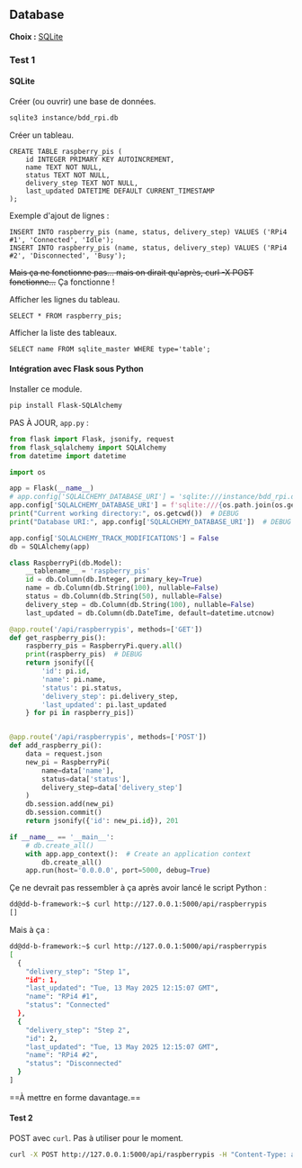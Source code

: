 ## Database 
**Choix :** [SQLite](../Guides/SQLite.md) 

### Test 1 
#### SQLite 
Créer (ou ouvrir) une base de données. 
```bash
sqlite3 instance/bdd_rpi.db
```

Créer un tableau. 
```sqlite
CREATE TABLE raspberry_pis (
    id INTEGER PRIMARY KEY AUTOINCREMENT,
    name TEXT NOT NULL,
    status TEXT NOT NULL,
    delivery_step TEXT NOT NULL,
    last_updated DATETIME DEFAULT CURRENT_TIMESTAMP
);
```

Exemple d'ajout de lignes : 
```sqlite
INSERT INTO raspberry_pis (name, status, delivery_step) VALUES ('RPi4 #1', 'Connected', 'Idle');
INSERT INTO raspberry_pis (name, status, delivery_step) VALUES ('RPi4 #2', 'Disconnected', 'Busy');
```
~~Mais ça ne fonctionne pas... mais on dirait qu'après, curl -X POST fonctionne...~~
Ça fonctionne ! 

Afficher les lignes du tableau. 
```sqlite
SELECT * FROM raspberry_pis;
```

Afficher la liste des tableaux. 
```sqlite
SELECT name FROM sqlite_master WHERE type='table';
```
#### Intégration avec Flask sous Python 
Installer ce module. 
```bash
pip install Flask-SQLAlchemy
```

PAS À JOUR, `app.py` : 
```python
from flask import Flask, jsonify, request
from flask_sqlalchemy import SQLAlchemy
from datetime import datetime

import os

app = Flask(__name__)
# app.config['SQLALCHEMY_DATABASE_URI'] = 'sqlite:///instance/bdd_rpi.db'
app.config['SQLALCHEMY_DATABASE_URI'] = f'sqlite:///{os.path.join(os.getcwd(), "instance", "bdd_rpi.db")}'
print("Current working directory:", os.getcwd())  # DEBUG
print("Database URI:", app.config['SQLALCHEMY_DATABASE_URI'])  # DEBUG

app.config['SQLALCHEMY_TRACK_MODIFICATIONS'] = False
db = SQLAlchemy(app)

class RaspberryPi(db.Model):
    __tablename__ = 'raspberry_pis'
    id = db.Column(db.Integer, primary_key=True)
    name = db.Column(db.String(100), nullable=False)
    status = db.Column(db.String(50), nullable=False)
    delivery_step = db.Column(db.String(100), nullable=False)
    last_updated = db.Column(db.DateTime, default=datetime.utcnow)

@app.route('/api/raspberrypis', methods=['GET'])
def get_raspberry_pis():
    raspberry_pis = RaspberryPi.query.all()
    print(raspberry_pis)  # DEBUG
    return jsonify([{
        'id': pi.id,
        'name': pi.name,
        'status': pi.status,
        'delivery_step': pi.delivery_step,
        'last_updated': pi.last_updated
    } for pi in raspberry_pis])


@app.route('/api/raspberrypis', methods=['POST'])
def add_raspberry_pi():
    data = request.json
    new_pi = RaspberryPi(
        name=data['name'],
        status=data['status'],
        delivery_step=data['delivery_step']
    )
    db.session.add(new_pi)
    db.session.commit()
    return jsonify({'id': new_pi.id}), 201

if __name__ == '__main__':
    # db.create_all()
    with app.app_context():  # Create an application context
        db.create_all()
    app.run(host='0.0.0.0', port=5000, debug=True)
```

Çe ne devrait pas ressembler à ça après avoir lancé le script Python : 
```bash
dd@dd-b-framework:~$ curl http://127.0.0.1:5000/api/raspberrypis
[]
```
Mais à ça : 
```bash
dd@dd-b-framework:~$ curl http://127.0.0.1:5000/api/raspberrypis
[
  {
    "delivery_step": "Step 1",
    "id": 1,
    "last_updated": "Tue, 13 May 2025 12:15:07 GMT",
    "name": "RPi4 #1",
    "status": "Connected"
  },
  {
    "delivery_step": "Step 2",
    "id": 2,
    "last_updated": "Tue, 13 May 2025 12:15:07 GMT",
    "name": "RPi4 #2",
    "status": "Disconnected"
  }
]
```

==À mettre en forme davantage.== 

#### Test 2 
POST avec `curl`. Pas à utiliser pour le moment. 
```bash
curl -X POST http://127.0.0.1:5000/api/raspberrypis -H "Content-Type: application/json" -d '{"name": "RPi4 #1", "status": "Connected", "delivery_step": "Step 1"}'
```

